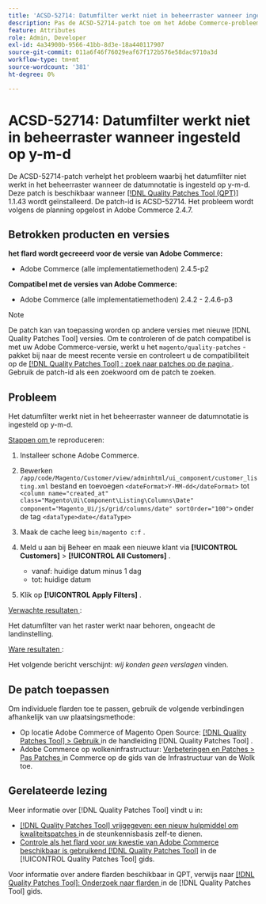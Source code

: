 ```yaml
---
title: 'ACSD-52714: Datumfilter werkt niet in beheerraster wanneer ingesteld op y-m-d'
description: Pas de ACSD-52714-patch toe om het Adobe Commerce-probleem op te lossen, waarbij het datumfilter niet werkt in het beheerraster wanneer de datumnotatie is ingesteld op y-m-d.
feature: Attributes
role: Admin, Developer
exl-id: 4a34900b-9566-41bb-8d3e-18a440117907
source-git-commit: 011a6f46f76029eaf67f172b576e58dac9710a3d
workflow-type: tm+mt
source-wordcount: '381'
ht-degree: 0%

---
```


# ACSD-52714: Datumfilter werkt niet in beheerraster wanneer ingesteld op y-m-d

De ACSD-52714-patch verhelpt het probleem waarbij het datumfilter niet werkt in het beheerraster wanneer de datumnotatie is ingesteld op y-m-d. Deze patch is beschikbaar wanneer [[!DNL Quality Patches Tool (QPT)] ](https://experienceleague.adobe.com/nl/docs/commerce-operations/tools/quality-patches-tool/quality-patches-tool-to-self-serve-quality-patches) 1.1.43 wordt geïnstalleerd. De patch-id is ACSD-52714. Het probleem wordt volgens de planning opgelost in Adobe Commerce 2.4.7.

## Betrokken producten en versies

**het flard wordt gecreeerd voor de versie van Adobe Commerce:**

* Adobe Commerce (alle implementatiemethoden) 2.4.5-p2

**Compatibel met de versies van Adobe Commerce:**

* Adobe Commerce (alle implementatiemethoden) 2.4.2 - 2.4.6-p3

>[!NOTE]
>
>De patch kan van toepassing worden op andere versies met nieuwe [!DNL Quality Patches Tool] versies. Om te controleren of de patch compatibel is met uw Adobe Commerce-versie, werkt u het `magento/quality-patches` -pakket bij naar de meest recente versie en controleert u de compatibiliteit op de [[!DNL Quality Patches Tool] : zoek naar patches op de pagina ](https://experienceleague.adobe.com/tools/commerce-quality-patches/index.html?lang=nl-NL) . Gebruik de patch-id als een zoekwoord om de patch te zoeken.

## Probleem

Het datumfilter werkt niet in het beheerraster wanneer de datumnotatie is ingesteld op y-m-d.

<u> Stappen om </u> te reproduceren:

1. Installeer schone Adobe Commerce.
1. Bewerken
   `/app/code/Magento/Customer/view/adminhtml/ui_component/customer_listing.xml`
bestand en toevoegen
   `<dateFormat>Y-MM-dd</dateFormat>`
tot
   `<column name="created_at" class="Magento\Ui\Component\Listing\Columns\Date" component="Magento_Ui/js/grid/columns/date" sortOrder="100">`
onder de tag
   `<dataType>date</dataType>`

1. Maak de cache leeg `bin/magento c:f` .
1. Meld u aan bij Beheer en maak een nieuwe klant via **[!UICONTROL Customers]** > **[!UICONTROL All Customers]** .

   * vanaf: huidige datum minus 1 dag
   * tot: huidige datum

1. Klik op **[!UICONTROL Apply Filters]** .

<u> Verwachte resultaten </u>:

Het datumfilter van het raster werkt naar behoren, ongeacht de landinstelling.

<u> Ware resultaten </u>:

Het volgende bericht verschijnt: *wij konden geen verslagen* vinden.

## De patch toepassen

Om individuele flarden toe te passen, gebruik de volgende verbindingen afhankelijk van uw plaatsingsmethode:

* Op locatie Adobe Commerce of Magento Open Source: [[!DNL Quality Patches Tool] > Gebruik ](/help/tools/quality-patches-tool/usage.md) in de handleiding [!DNL Quality Patches Tool] .
* Adobe Commerce op wolkeninfrastructuur: [ Verbeteringen en Patches > Pas Patches ](https://experienceleague.adobe.com/docs/commerce-cloud-service/user-guide/develop/upgrade/apply-patches.html?lang=nl-NL) in Commerce op de gids van de Infrastructuur van de Wolk toe.

## Gerelateerde lezing

Meer informatie over [!DNL Quality Patches Tool] vindt u in:

* [[!DNL Quality Patches Tool]  vrijgegeven: een nieuw hulpmiddel om kwaliteitspatches ](https://experienceleague.adobe.com/nl/docs/commerce-operations/tools/quality-patches-tool/quality-patches-tool-to-self-serve-quality-patches) in de steunkennisbasis zelf-te dienen.
* [ Controle als het flard voor uw kwestie van Adobe Commerce beschikbaar is gebruikend  [!DNL Quality Patches Tool]](/help/tools/quality-patches-tool/patches-available-in-qpt/check-patch-for-magento-issue-with-magento-quality-patches.md) in de [!UICONTROL Quality Patches Tool] gids.


Voor informatie over andere flarden beschikbaar in QPT, verwijs naar [[!DNL Quality Patches Tool]: Onderzoek naar flarden ](https://experienceleague.adobe.com/tools/commerce-quality-patches/index.html?lang=nl-NL) in de [!DNL Quality Patches Tool] gids.
